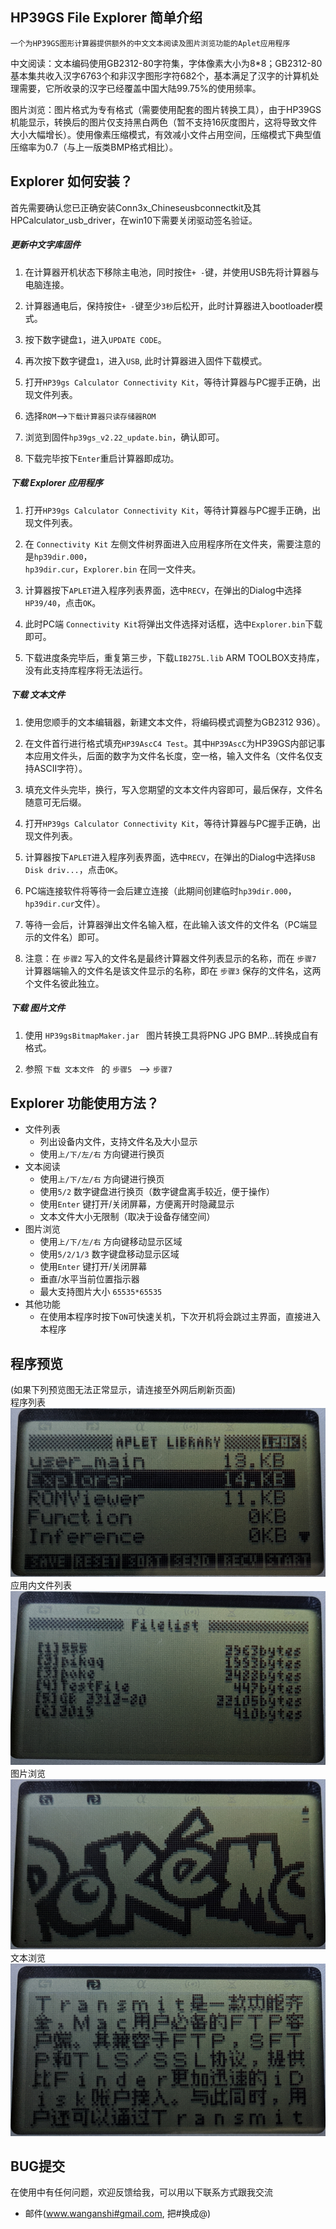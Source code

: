 ## HP39GS File Explorer 简单介绍
`一个为HP39GS图形计算器提供额外的中文文本阅读及图片浏览功能的Aplet应用程序`

中文阅读：文本编码使用GB2312-80字符集，字体像素大小为8*8；GB2312-80基本集共收入汉字6763个和非汉字图形字符682个，基本满足了汉字的计算机处理需要，它所收录的汉字已经覆盖中国大陆99.75%的使用频率。

图片浏览：图片格式为专有格式（需要使用配套的图片转换工具），由于HP39GS机能显示，转换后的图片仅支持黑白两色（暂不支持16灰度图片，这将导致文件大小大幅增长）。使用像素压缩模式，有效减小文件占用空间，压缩模式下典型值压缩率为0.7（与上一版类BMP格式相比）。

## Explorer 如何安装？
首先需要确认您已正确安装Conn3x_Chineseusbconnectkit及其HPCalculator_usb_driver，在win10下需要关闭驱动签名验证。
##### 更新中文字库固件
1. 在计算器开机状态下移除主电池，同时按住`+ -`键，并使用USB先将计算器与电脑连接。

2. 计算器通电后，保持按住`+ -`键至少`3秒`后松开，此时计算器进入bootloader模式。

3. 按下数字键盘`1`，进入`UPDATE CODE`。

4. 再次按下数字键盘`1`，进入`USB`, 此时计算器进入固件下载模式。

5. 打开`HP39gs Calculator Connectivity Kit`，等待计算器与PC握手正确，出现文件列表。

6. 选择`ROM`-->`下载计算器只读存储器ROM`

7. 浏览到固件`hp39gs_v2.22_update.bin`，确认即可。

8. 下载完毕按下`Enter`重启计算器即成功。

##### 下载 Explorer 应用程序
1. 打开`HP39gs Calculator Connectivity Kit`，等待计算器与PC握手正确，出现文件列表。

2. 在 `Connectivity Kit` 左侧文件树界面进入应用程序所在文件夹，需要注意的是`hp39dir.000`，  
   `hp39dir.cur`，`Explorer.bin` 在同一文件夹。

3. 计算器按下`APLET`进入程序列表界面，选中`RECV`，在弹出的Dialog中选择`HP39/40`，点击`OK`。

4. 此时PC端 `Connectivity Kit`将弹出文件选择对话框，选中`Explorer.bin`下载即可。

5. 下载进度条完毕后，重复第三步，下载`LIB275L.lib` ARM TOOLBOX支持库，没有此支持库程序将无法运行。

##### 下载 文本文件
1. 使用您顺手的文本编辑器，新建文本文件，将编码模式调整为GB2312 936）。

2. 在文件首行进行格式填充`HP39AscC4 Test`。其中`HP39AscC`为HP39GS内部记事本应用文件头，后面的数字为文件名长度，空一格，输入文件名（文件名仅支持ASCII字符）。

3. 填充文件头完毕，换行，写入您期望的文本文件内容即可，最后保存，文件名随意可无后缀。

4. 打开`HP39gs Calculator Connectivity Kit`，等待计算器与PC握手正确，出现文件列表。

5. 计算器按下`APLET`进入程序列表界面，选中`RECV`，在弹出的Dialog中选择`USB Disk driv...`，点击`OK`。

6. PC端连接软件将等待一会后建立连接（此期间创建临时`hp39dir.000`，`hp39dir.cur`文件）。

7. 等待一会后，计算器弹出文件名输入框，在此输入该文件的文件名（PC端显示的文件名）即可。

8. 注意：在 `步骤2` 写入的文件名是最终计算器文件列表显示的名称，而在 `步骤7` 计算器端输入的文件名是该文件显示的名称，即在 `步骤3` 保存的文件名，这两个文件名彼此独立。
##### 下载 图片文件
1. 使用 `HP39gsBitmapMaker.jar ` 图片转换工具将PNG JPG BMP...转换成自有格式。

2. 参照  `下载 文本文件 ` 的  `步骤5 ` -->  `步骤7 `
## Explorer 功能使用方法？

* 文件列表
    *  列出设备内文件，支持文件名及大小显示
    * 使用`上/下/左/右` 方向键进行换页
* 文本阅读
    * 使用`上/下/左/右` 方向键进行换页
    * 使用`5/2` 数字键盘进行换页（数字键盘离手较近，便于操作）
    * 使用`Enter` 键打开/关闭屏幕，方便离开时隐藏显示
    * 文本文件大小无限制（取决于设备存储空间）
* 图片浏览
    * 使用`上/下/左/右` 方向键移动显示区域
    * 使用`5/2/1/3` 数字键盘移动显示区域
    * 使用`Enter` 键打开/关闭屏幕
    * 垂直/水平当前位置指示器
    * 最大支持图片大小 `65535*65535`
* 其他功能
    * 在使用本程序时按下`ON`可快速关机，下次开机将会跳过主界面，直接进入本程序
## 程序预览
(如果下列预览图无法正常显示，请连接至外网后刷新页面)  
程序列表  
![aplet-list](https://raw.githubusercontent.com/Yanye0xFF/PictureBed/master/images/hp39explorer/explorer_aplet_list.jpg)  
应用内文件列表  
![aplet-list](https://raw.githubusercontent.com/Yanye0xFF/PictureBed/master/images/hp39explorer/explorer_file_list.jpg)  
图片浏览  
![aplet-list](https://raw.githubusercontent.com/Yanye0xFF/PictureBed/master/images/hp39explorer/explorer_image_view.jpg)  
文本浏览  
![aplet-list](https://raw.githubusercontent.com/Yanye0xFF/PictureBed/master/images/hp39explorer/explorer_text_view.jpg)  
## BUG提交
在使用中有任何问题，欢迎反馈给我，可以用以下联系方式跟我交流

* 邮件(www.wanganshi#gmail.com, 把#换成@)
